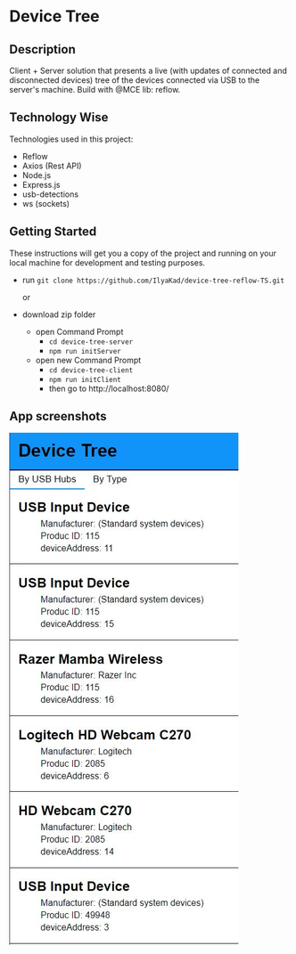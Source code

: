 # Device Tree

## Description

Client + Server solution that presents a live (with updates of connected and disconnected devices) tree of the devices connected via USB to the server's machine.
Build with @MCE lib: reflow.

## Technology Wise

Technologies used in this project:

- Reflow
- Axios (Rest API)
- Node.js
- Express.js
- usb-detections
- ws (sockets)

## Getting Started

These instructions will get you a copy of the project and running on your local machine for development and testing purposes.

- run `git clone https://github.com/IlyaKad/device-tree-reflow-TS.git`

  or

- download zip folder

  - open Command Prompt
    - `cd device-tree-server`
    - `npm run initServer`
  - open new Command Prompt
    - `cd device-tree-client`
    - `npm run initClient`
    - then go to http://localhost:8080/

## App screenshots

![By USB Hubs](device-tree-client/img/readme/By-USB-hub.JPG "By USB Hubs")
